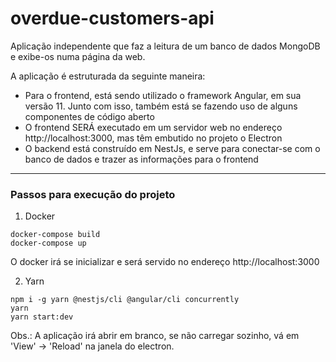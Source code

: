 # overdue-customers-api

Aplicação independente que faz a leitura de um banco de dados MongoDB e exibe-os numa página da web.

A aplicação é estruturada da seguinte maneira:

- Para o frontend, está sendo utilizado o framework Angular, em sua versão 11. Junto com isso, também está se fazendo uso de alguns componentes de código aberto
- O frontend SERÁ executado em um servidor web no endereço http://localhost:3000, mas têm embutido no projeto o Electron
- O backend está construído em NestJs, e serve para conectar-se com o banco de dados e trazer as informações para o frontend

---
### Passos para execução do projeto

1. Docker
```
docker-compose build
docker-compose up
```  
O docker irá se inicializar e será servido no endereço http://localhost:3000

2. Yarn
```
npm i -g yarn @nestjs/cli @angular/cli concurrently
yarn
yarn start:dev
```
Obs.: A aplicação irá abrir em branco, se não carregar sozinho, vá em 'View' -> 'Reload' na janela do electron.